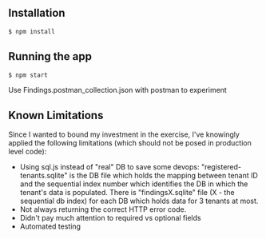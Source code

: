 ## Installation

```bash
$ npm install
```

## Running the app

```bash
$ npm start
```
Use Findings.postman_collection.json with postman to experiment

## Known Limitations
Since I wanted to bound my investment in the exercise, I've knowingly applied the following limitations (which should not be posed in production level code):
* Using sql.js instead of "real" DB to save some devops: "registered-tenants.sqlite" is the DB file which holds the mapping between tenant ID and the sequential index number which identifies the DB in which the tenant's data is populated. There is "findingsX.sqlite" file (X - the sequential db index) for each DB which holds data for 3 tenants at most.
* Not always returning the correct HTTP error code.
* Didn't pay much attention to required vs optional fields
* Automated testing

